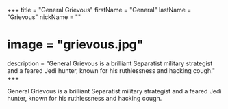 +++
title = "General Grievous"
firstName = "General"
lastName = "Grievous"
nickName = ""
# image = "grievous.jpg"
description = "General Grievous is a brilliant Separatist military strategist and a feared Jedi hunter, known for his ruthlessness and hacking cough."
+++

General Grievous is a brilliant Separatist military strategist and a feared Jedi hunter, known for his ruthlessness and hacking cough.
